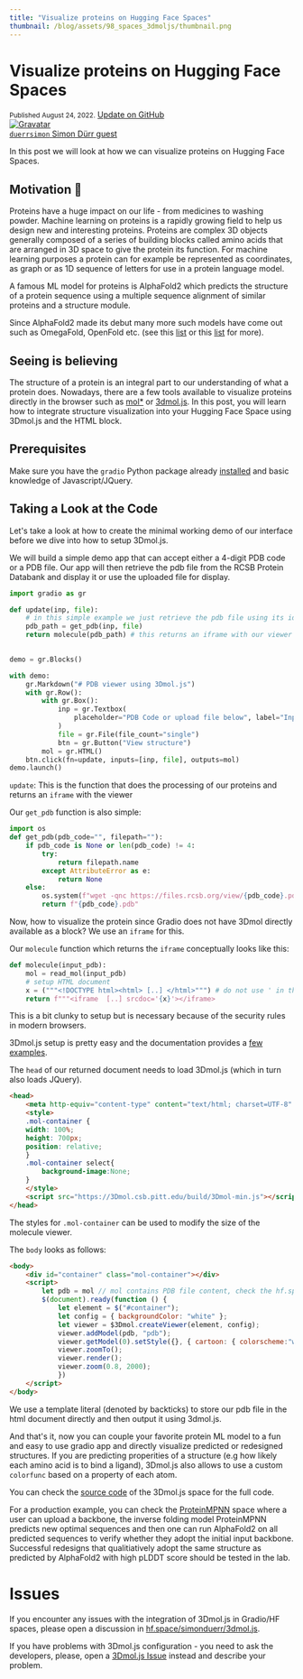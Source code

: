 ```yaml
---
title: "Visualize proteins on Hugging Face Spaces"
thumbnail: /blog/assets/98_spaces_3dmoljs/thumbnail.png
---
```


<h1>Visualize proteins on Hugging Face Spaces</h1>

<div class="blog-metadata">
    <small>Published August 24, 2022.</small>
    <a target="_blank" class="btn no-underline text-sm mb-5 font-sans" href="https://github.com/huggingface/blog/blob/main/spaces_3dmoljs.md">
        Update on GitHub
    </a>
</div>

<div class="author-card">
    <a href="/duerrsimon">
        <img class="avatar avatar-user" src="hhttps://avatars.githubusercontent.com/u/16979577?s=200&v=4" title="Gravatar">
        <div class="bfc">
            <code>duerrsimon</code>
            <span class="fullname">Simon Dürr</span>
            <span class="bg-gray-100 dark:bg-gray-700 rounded px-1 text-gray-600 text-sm font-mono">guest</span>
        </div>
    </a>
</div>

In this post we will look at how we can visualize proteins on Hugging Face Spaces.

## Motivation 🤗

Proteins have a huge impact on our life - from medicines to washing powder. Machine learning on proteins is a rapidly growing field to help us design new and interesting proteins. Proteins are complex 3D objects generally composed of a series of building blocks called amino acids that are arranged in 3D space to give the protein its function. For machine learning purposes a protein can for example be represented as coordinates, as graph or as 1D sequence of letters for use in a protein language model.

A famous ML model for proteins is AlphaFold2 which predicts the structure of a protein sequence using a multiple sequence alignment of similar proteins and a structure module. 

Since AlphaFold2 made its debut many more such models have come out such as OmegaFold, OpenFold etc. (see this [list](https://github.com/yangkky/Machine-learning-for-proteins) or this [list](https://github.com/sacdallago/folding_tools) for more). 


## Seeing is believing

The structure of a protein is an integral part to our understanding of what a protein does. Nowadays, there are a few tools available to visualize proteins directly in the browser such as [mol*](molstar.org) or [3dmol.js](https://3dmol.csb.pitt.edu/). In this post, you will learn how to integrate structure visualization into your Hugging Face Space using 3Dmol.js and the HTML block. 

## Prerequisites

Make sure you have the `gradio` Python package already [installed](/getting_started) and basic knowledge of Javascript/JQuery.


## Taking a Look at the Code

Let's take a look at how to create the minimal working demo of our interface before we dive into how to setup 3Dmol.js. 

We will build a simple demo app that can accept either a 4-digit PDB code or a PDB file. Our app will then retrieve the pdb file from the RCSB Protein Databank and display it or use the uploaded file for display.


<script type="module" src="https://gradio.s3-us-west-2.amazonaws.com/3.1.5/gradio.js"></script>

<gradio-app space="simonduerr/3dmol.js"></gradio-app>

```python
import gradio as gr

def update(inp, file):
    # in this simple example we just retrieve the pdb file using its identifier from the RCSB or display the uploaded file
    pdb_path = get_pdb(inp, file)
    return molecule(pdb_path) # this returns an iframe with our viewer
    

demo = gr.Blocks()

with demo:
    gr.Markdown("# PDB viewer using 3Dmol.js")
    with gr.Row():
        with gr.Box():
            inp = gr.Textbox(
                placeholder="PDB Code or upload file below", label="Input structure"
            )
            file = gr.File(file_count="single")
            btn = gr.Button("View structure")
        mol = gr.HTML()
    btn.click(fn=update, inputs=[inp, file], outputs=mol)
demo.launch()
```

`update`: This is the function that does the processing of our proteins and returns an `iframe` with the viewer

Our `get_pdb` function is also simple: 

```python
import os
def get_pdb(pdb_code="", filepath=""):
    if pdb_code is None or len(pdb_code) != 4:
        try:
            return filepath.name
        except AttributeError as e:
            return None
    else:
        os.system(f"wget -qnc https://files.rcsb.org/view/{pdb_code}.pdb")
        return f"{pdb_code}.pdb"
```

Now, how to visualize the protein since Gradio does not have 3Dmol directly available as a block?
We use an `iframe` for this. 

Our `molecule` function which returns the `iframe` conceptually looks like this: 

```python
def molecule(input_pdb):
    mol = read_mol(input_pdb)
    # setup HTML document
    x = ("""<!DOCTYPE html><html> [..] </html>""") # do not use ' in this input
    return f"""<iframe  [..] srcdoc='{x}'></iframe>
```
This is a bit clunky to setup but is necessary because of the security rules in modern browsers. 

3Dmol.js setup is pretty easy and the documentation provides a [few examples](https://3dmol.csb.pitt.edu/). 

The `head` of our returned document needs to load 3Dmol.js (which in turn also loads JQuery). 

```html
<head>    
    <meta http-equiv="content-type" content="text/html; charset=UTF-8" />
    <style>
    .mol-container {
    width: 100%;
    height: 700px;
    position: relative;
    }
    .mol-container select{
        background-image:None;
    }
    </style>
    <script src="https://3Dmol.csb.pitt.edu/build/3Dmol-min.js"></script>
</head>
```
The styles for `.mol-container` can be used to modify the size of the molecule viewer. 

The `body` looks as follows:

```html
<body>
    <div id="container" class="mol-container"></div>
    <script>
        let pdb = mol // mol contains PDB file content, check the hf.space/simonduerr/3dmol.js for full python code
        $(document).ready(function () {
            let element = $("#container");
            let config = { backgroundColor: "white" };
            let viewer = $3Dmol.createViewer(element, config);
            viewer.addModel(pdb, "pdb");
            viewer.getModel(0).setStyle({}, { cartoon: { colorscheme:"whiteCarbon" } });
            viewer.zoomTo();
            viewer.render();
            viewer.zoom(0.8, 2000);
            })
    </script>
</body>
```
We use a template literal (denoted by backticks) to store our pdb file in the html document directly and then output it using 3dmol.js.

And that's it, now you can couple your favorite protein ML model to a fun and easy to use gradio app and directly visualize predicted or redesigned structures. If you are predicting properities of a structure (e.g how likely each amino acid is to bind a ligand), 3Dmol.js also allows to use a custom `colorfunc` based on a property of each atom. 

You can check the [source code](https://huggingface.co/spaces/simonduerr/3dmol.js/blob/main/app.py) of the 3Dmol.js space for the full code.

For a production example, you can check the [ProteinMPNN](https://hf.space/simonduerr/ProteinMPNN) space where a user can upload a backbone, the inverse folding model ProteinMPNN predicts new optimal sequences and then one can run AlphaFold2 on all predicted sequences to verify whether they adopt the initial input backbone. Successful redesigns that qualitiatively adopt the same structure as predicted by AlphaFold2 with high pLDDT score should be tested in the lab. 

<gradio-app space="simonduerr/ProteinMPNN"></gradio-app>

# Issues

If you encounter any issues with the integration of 3Dmol.js in Gradio/HF spaces, please open a discussion in [hf.space/simonduerr/3dmol.js](https://hf.space/simonduerr/3dmol.js/discussions).

If you have problems with 3Dmol.js configuration - you need to ask the developers, please, open a [3Dmol.js Issue](https://github.com/3dmol/3Dmol.js/issues) instead and describe your problem.

